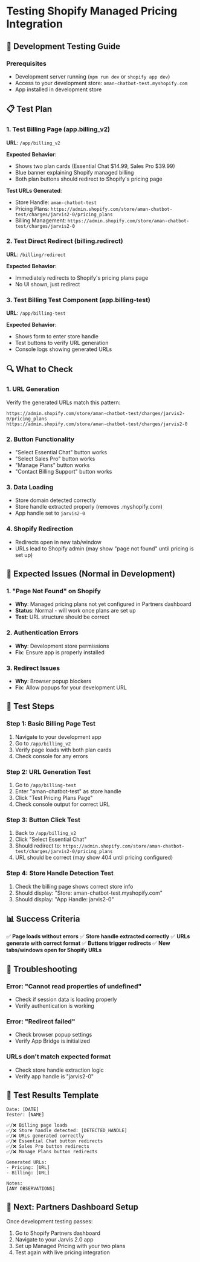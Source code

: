 # Testing Shopify Managed Pricing Integration

## 🧪 Development Testing Guide

### Prerequisites
- Development server running (`npm run dev` or `shopify app dev`)
- Access to your development store: `aman-chatbot-test.myshopify.com`
- App installed in development store

## 📋 Test Plan

### 1. **Test Billing Page (app.billing_v2)**
**URL**: `/app/billing_v2`

**Expected Behavior**:
- Shows two plan cards (Essential Chat $14.99, Sales Pro $39.99)
- Blue banner explaining Shopify managed billing
- Both plan buttons should redirect to Shopify's pricing page

**Test URLs Generated**:
- Store Handle: `aman-chatbot-test`
- Pricing Plans: `https://admin.shopify.com/store/aman-chatbot-test/charges/jarvis2-0/pricing_plans`
- Billing Management: `https://admin.shopify.com/store/aman-chatbot-test/charges/jarvis2-0`

### 2. **Test Direct Redirect (billing.redirect)**
**URL**: `/billing/redirect`

**Expected Behavior**:
- Immediately redirects to Shopify's pricing plans page
- No UI shown, just redirect

### 3. **Test Billing Test Component (app.billing-test)**
**URL**: `/app/billing-test`

**Expected Behavior**:
- Shows form to enter store handle
- Test buttons to verify URL generation
- Console logs showing generated URLs

## 🔍 What to Check

### 1. **URL Generation**
Verify the generated URLs match this pattern:
```
https://admin.shopify.com/store/aman-chatbot-test/charges/jarvis2-0/pricing_plans
https://admin.shopify.com/store/aman-chatbot-test/charges/jarvis2-0
```

### 2. **Button Functionality**
- "Select Essential Chat" button works
- "Select Sales Pro" button works
- "Manage Plans" button works
- "Contact Billing Support" button works

### 3. **Data Loading**
- Store domain detected correctly
- Store handle extracted properly (removes .myshopify.com)
- App handle set to `jarvis2-0`

### 4. **Shopify Redirection**
- Redirects open in new tab/window
- URLs lead to Shopify admin (may show "page not found" until pricing is set up)

## 🚨 Expected Issues (Normal in Development)

### 1. **"Page Not Found" on Shopify**
- **Why**: Managed pricing plans not yet configured in Partners dashboard
- **Status**: Normal - will work once plans are set up
- **Test**: URL structure should be correct

### 2. **Authentication Errors**
- **Why**: Development store permissions
- **Fix**: Ensure app is properly installed

### 3. **Redirect Issues**
- **Why**: Browser popup blockers
- **Fix**: Allow popups for your development URL

## 🎯 Test Steps

### Step 1: Basic Billing Page Test
1. Navigate to your development app
2. Go to `/app/billing_v2`
3. Verify page loads with both plan cards
4. Check console for any errors

### Step 2: URL Generation Test
1. Go to `/app/billing-test`
2. Enter "aman-chatbot-test" as store handle
3. Click "Test Pricing Plans Page"
4. Check console output for correct URL

### Step 3: Button Click Test
1. Back to `/app/billing_v2`
2. Click "Select Essential Chat"
3. Should redirect to: `https://admin.shopify.com/store/aman-chatbot-test/charges/jarvis2-0/pricing_plans`
4. URL should be correct (may show 404 until pricing configured)

### Step 4: Store Handle Detection Test
1. Check the billing page shows correct store info
2. Should display: "Store: aman-chatbot-test.myshopify.com"
3. Should display: "App Handle: jarvis2-0"

## 📊 Success Criteria

✅ **Page loads without errors**
✅ **Store handle extracted correctly**
✅ **URLs generate with correct format**
✅ **Buttons trigger redirects**
✅ **New tabs/windows open for Shopify URLs**

## 🐛 Troubleshooting

### Error: "Cannot read properties of undefined"
- Check if session data is loading properly
- Verify authentication is working

### Error: "Redirect failed"
- Check browser popup settings
- Verify App Bridge is initialized

### URLs don't match expected format
- Check store handle extraction logic
- Verify app handle is "jarvis2-0"

## 📝 Test Results Template

```
Date: [DATE]
Tester: [NAME]

✅/❌ Billing page loads
✅/❌ Store handle detected: [DETECTED_HANDLE]
✅/❌ URLs generated correctly
✅/❌ Essential Chat button redirects
✅/❌ Sales Pro button redirects
✅/❌ Manage Plans button redirects

Generated URLs:
- Pricing: [URL]
- Billing: [URL]

Notes:
[ANY OBSERVATIONS]
```

## 🚀 Next: Partners Dashboard Setup

Once development testing passes:
1. Go to Shopify Partners dashboard
2. Navigate to your Jarvis 2.0 app
3. Set up Managed Pricing with your two plans
4. Test again with live pricing integration
